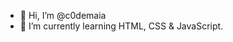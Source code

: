 - 👋 Hi, I’m @c0demaia
- 🌱 I’m currently learning HTML, CSS & JavaScript.

<!---
c0demaia/c0demaia is a ✨ special ✨ repository because its `README.md` (this file) appears on your GitHub profile.
You can click the Preview link to take a look at your changes.
--->
